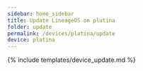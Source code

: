 ```yaml
---
sidebar: home_sidebar
title: Update LineageOS on platina
folder: update
permalink: /devices/platina/update
device: platina
---
```

{% include templates/device_update.md %}
